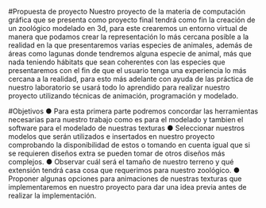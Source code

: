#Propuesta de proyecto
Nuestro proyecto de la materia de computación gráfica que se presenta como proyecto final tendrá como fin la creación de un zoológico modelado en 3d, para este crearemos un entorno virtual de manera que podamos crear la representación lo más cercana posible a la realidad en la que presentaremos varias especies de animales, además de áreas como lagunas donde tendremos alguna especie de animal, más que nada teniendo hábitats que sean coherentes con las especies que presentaremos con el fin de que el usuario tenga una experiencia lo más cercana a la realidad, para esto más adelante con ayuda de las práctica de nuestro laboratorio se usará todo lo aprendido para realizar nuestro proyecto utilizando técnicas de animación, programación y modelado.

#Objetivos
●	Para esta primera parte podremos concordar las herramientas necesarias para nuestro trabajo como es para el modelado y tambien el software para el modelado de nuestras texturas
●	Seleccionar nuestros modelos que serán utilizados e insertados en nuestro proyecto comprobando la disponibilidad de estos o tomando en cuenta igual que si se requieren diseños extra se pueden tomar de otros diseños más complejos.
●	Observar cuál será el tamaño de nuestro terreno y qué extensión tendrá casa cosa que requerimos para nuestro zoológico.
●	Proponer algunas opciones para animaciones de nuestras texturas que implementaremos en nuestro proyecto para dar una idea previa antes de realizar la implementación.
